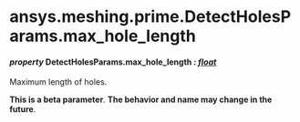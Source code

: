 <a id="ansys-meshing-prime-detectholesparams-max-hole-length"></a>

# ansys.meshing.prime.DetectHolesParams.max_hole_length

<a id="ansys.meshing.prime.DetectHolesParams.max_hole_length"></a>

#### *property* DetectHolesParams.max_hole_length *: [float](https://docs.python.org/3.11/library/functions.html#float)*

Maximum length of holes.

**This is a beta parameter**. **The behavior and name may change in the future**.

<!-- !! processed by numpydoc !! -->
